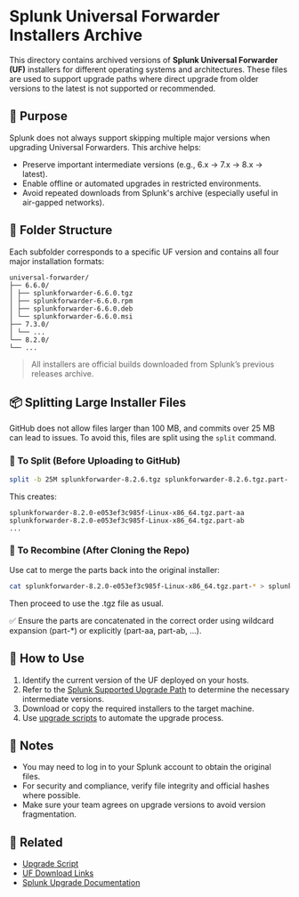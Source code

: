 # Splunk Universal Forwarder Installers Archive

This directory contains archived versions of **Splunk Universal Forwarder (UF)** installers for different operating systems and architectures. These files are used to support upgrade paths where direct upgrade from older versions to the latest is not supported or recommended.

## 📌 Purpose

Splunk does not always support skipping multiple major versions when upgrading Universal Forwarders. This archive helps:

- Preserve important intermediate versions (e.g., 6.x → 7.x → 8.x → latest).
- Enable offline or automated upgrades in restricted environments.
- Avoid repeated downloads from Splunk's archive (especially useful in air-gapped networks).

## 📁 Folder Structure

Each subfolder corresponds to a specific UF version and contains all four major installation formats:
```
universal-forwarder/
├── 6.6.0/
│ ├── splunkforwarder-6.6.0.tgz
│ ├── splunkforwarder-6.6.0.rpm
│ ├── splunkforwarder-6.6.0.deb
│ └── splunkforwarder-6.6.0.msi
├── 7.3.0/
│ └── ...
└── 8.2.0/
└── ...
```


> All installers are official builds downloaded from Splunk’s previous releases archive.

## 📦 Splitting Large Installer Files

GitHub does not allow files larger than 100 MB, and commits over 25 MB can lead to issues. To avoid this, files are split using the `split` command.

### 🔹 To Split (Before Uploading to GitHub)

```bash
split -b 25M splunkforwarder-8.2.6.tgz splunkforwarder-8.2.6.tgz.part-
```
This creates:
```
splunkforwarder-8.2.0-e053ef3c985f-Linux-x86_64.tgz.part-aa
splunkforwarder-8.2.0-e053ef3c985f-Linux-x86_64.tgz.part-ab
...
```

### 🔹 To Recombine (After Cloning the Repo)

Use cat to merge the parts back into the original installer:
```bash
cat splunkforwarder-8.2.0-e053ef3c985f-Linux-x86_64.tgz.part-* > splunkforwarder-8.2.0-e053ef3c985f-Linux-x86_64.tgz
```
Then proceed to use the .tgz file as usual.

✅ Ensure the parts are concatenated in the correct order using wildcard expansion (part-*) or explicitly (part-aa, part-ab, ...).


## 🧭 How to Use

1. Identify the current version of the UF deployed on your hosts.
2. Refer to the [Splunk Supported Upgrade Path](https://docs.splunk.com/Documentation/Forwarder/latest/Forwarder/Upgrade#Upgrade_paths) to determine the necessary intermediate versions.
3. Download or copy the required installers to the target machine.
4. Use [upgrade scripts](../upgrade-scripts/upgrade_uf.sh) to automate the upgrade process.

## 📎 Notes

- You may need to log in to your Splunk account to obtain the original files.
- For security and compliance, verify file integrity and official hashes where possible.
- Make sure your team agrees on upgrade versions to avoid version fragmentation.



## 🔗 Related

- [Upgrade Script](../upgrade-scripts/upgrade_uf.sh)
- [UF Download Links](../uf-download-links.md)
- [Splunk Upgrade Documentation](https://docs.splunk.com/Documentation/Forwarder/latest/Forwarder/Upgrade)
